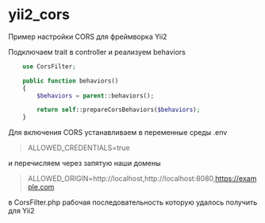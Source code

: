# yii2_cors

Пример настройки CORS для фреймворка Yii2

Подключаем trait в controller и реализуем behaviors

```php
    use CorsFilter;

    public function behaviors()
    {
        $behaviors = parent::behaviors();

        return self::prepareCorsBehaviors($behaviors);
    }
```

Для включения CORS устанавливаем в переменные среды .env 

> ALLOWED_CREDENTIALS=true

и перечисляем через запятую наши домены

> ALLOWED_ORIGIN=http://localhost,http://localhost:8080,https://example.com

в CorsFilter.php рабочая последовательность которую удалось получить для Yii2

